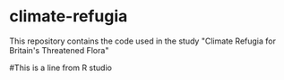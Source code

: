 # climate-refugia
This repository contains the code used in the study "Climate Refugia for Britain's Threatened Flora"

#This is a line from R studio
